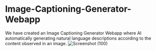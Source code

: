 # Image-Captioning-Generator-Webapp
We have created an Image Captioning Generator Webapp where AI automatically generating natural language descriptions according to the content observed in an image.
![Screenshot (100)](https://github.com/IKJYOT206/Image-Captioning-Generator-Webapp/assets/84682903/2e7a2dcf-3fa4-4284-8081-7afcb007806e)
